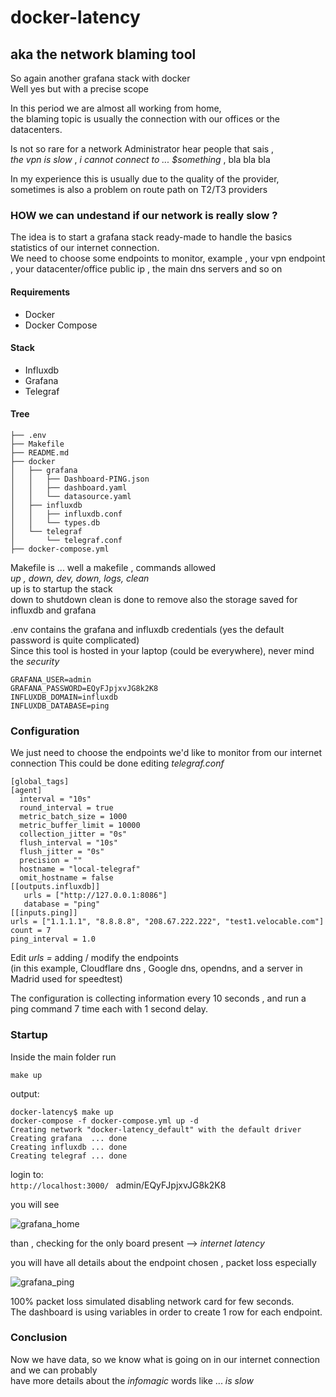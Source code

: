 # docker-latency
## aka the network blaming tool


So again another grafana stack with docker  
Well yes but with a precise scope  

In this period we are almost all working from home,  
the blaming topic is usually the connection with our offices or the datacenters.  

Is not so rare for a network Administrator hear people that sais ,  
*the vpn is slow* , *i cannot connect to ... $something* , bla bla bla  

In my experience this is usually due to the quality of the provider,  
sometimes is also a problem on route path on T2/T3 providers  

### HOW we can undestand if our network is really slow ?  

The idea is to start a grafana stack ready-made to handle the basics statistics of our internet connection.  
We need to choose some endpoints to monitor, example , your vpn endpoint , 
your datacenter/office public ip , the main dns servers and so on    


#### Requirements  
 - Docker  
 - Docker Compose  

#### Stack
- Influxdb
- Grafana
- Telegraf

#### Tree

```
├── .env
├── Makefile
├── README.md
├── docker
│   ├── grafana
│   │   ├── Dashboard-PING.json
│   │   ├── dashboard.yaml
│   │   └── datasource.yaml
│   ├── influxdb
│   │   ├── influxdb.conf
│   │   └── types.db
│   └── telegraf
│       └── telegraf.conf
├── docker-compose.yml
``` 
Makefile is ... well a makefile , commands allowed  
*up , down, dev, down, logs, clean*  
up is to startup the stack  
down to shutdown 
clean is done to remove also the storage saved for influxdb and grafana   

.env contains the grafana and influxdb credentials (yes the default password is quite complicated)   
Since this tool is hosted in your laptop (could be everywhere), never mind the *security*  

```
GRAFANA_USER=admin
GRAFANA_PASSWORD=EQyFJpjxvJG8k2K8
INFLUXDB_DOMAIN=influxdb
INFLUXDB_DATABASE=ping
```

### Configuration
We just need to choose the endpoints we'd like to monitor from our internet connection
This could be done editing *telegraf.conf*  

```
[global_tags]
[agent]
  interval = "10s"
  round_interval = true
  metric_batch_size = 1000
  metric_buffer_limit = 10000
  collection_jitter = "0s"
  flush_interval = "10s"
  flush_jitter = "0s"
  precision = ""
  hostname = "local-telegraf"
  omit_hostname = false
[[outputs.influxdb]]
   urls = ["http://127.0.0.1:8086"]
   database = "ping"
[[inputs.ping]]
urls = ["1.1.1.1", "8.8.8.8", "208.67.222.222", "test1.velocable.com"]
count = 7
ping_interval = 1.0
```

Edit *urls =* adding / modify the endpoints  
(in this example, Cloudflare dns , Google dns, opendns, and a server in Madrid used for speedtest)  

The configuration is collecting information every 10 seconds , and run a ping command 7 time each with 1 second delay.


### Startup

Inside the main folder run

```make up```

output:  
```
docker-latency$ make up
docker-compose -f docker-compose.yml up -d
Creating network "docker-latency_default" with the default driver
Creating grafana  ... done
Creating influxdb ... done
Creating telegraf ... done
```

login to:  
```http://localhost:3000/ ``` admin/EQyFJpjxvJG8k2K8   

you will see 

![grafana_home](https://res.cloudinary.com/ethzero/image/upload/v1585641252/misc/grafana_home.png)  

than , checking for the only board present --> *internet latency*  

you will have all details about the endpoint chosen , packet loss especially  

![grafana_ping](https://res.cloudinary.com/ethzero/image/upload/v1585595824/misc/grafana_ping.png)  

100% packet loss simulated disabling network card for few seconds.  
The dashboard is using variables in order to create 1 row for each endpoint.  


### Conclusion
Now we have data, so we know what is going on in our internet connection and we can probably  
have more details about the *infomagic* words like ... *is slow*








